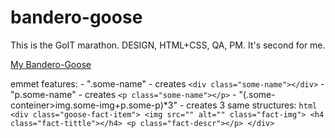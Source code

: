 # bandero-goose
This is the GoIT marathon. DESIGN, HTML+CSS, QA, PM. It's second for me.

[My Bandero-Goose](https://bandero-goose.netlify.app/)

emmet features:
    - ".some-name" - creates `<div class="some-name"></div>`
    - "p.some-name" - creates `<p class="some-name"></p>`
    - "(.some-conteiner>img.some-img+p.some-p)*3" - creates 3 same structures:
        ``` html 
        <div class="goose-fact-item">
            <img src="" alt="" class="fact-img">
            <h4 class="fact-tittle"></h4>
            <p class="fact-descr"></p>
        </div>
        ```
